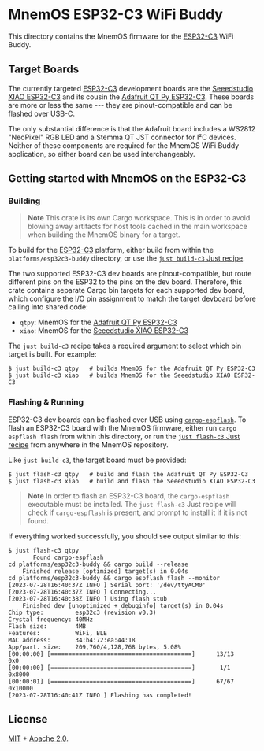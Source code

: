 # MnemOS ESP32-C3 WiFi Buddy

This directory contains the MnemOS firmware for the [ESP32-C3] WiFi Buddy.

## Target Boards

The currently targeted [ESP32-C3] development boards are the [Seeedstudio XIAO
ESP32-C3][xiao] and its cousin the [Adafruit QT Py ESP32-C3][qtpy]. These boards
are more or less the same --- they are pinout-compatible and can be flashed over
USB-C.

The only substantial difference is that the Adafruit board includes a
WS2812 "NeoPixel" RGB LED and a Stemma QT JST connector for I²C devices. Neither
of these components are required for the MnemOS WiFi Buddy application, so
either board can be used interchangeably.

## Getting started with MnemOS on the ESP32-C3

### Building

> **Note** This crate is its own Cargo workspace. This is in order to avoid
> blowing away artifacts for host tools cached in the main workspace when
> building the MnemOS binary for a target.

To build for the [ESP32-C3] platform, either build from within the
`platforms/esp32c3-buddy` directory, or use the [`just build-c3` Just
recipe][just].

The two supported ESP32-C3 dev boards are pinout-compatible, but route different
pins on the ESP32 to the pins on the dev board. Therefore, this crate contains
separate Cargo bin targets for each supported dev board, which configure the I/O
pin assignment to match the target devboard before calling into shared code:

* `qtpy`: MnemOS for the [Adafruit QT Py ESP32-C3][qtpy]
* `xiao`: MnemOS for the [Seeedstudio XIAO ESP32-C3][xiao]

The `just build-c3` recipe takes a required argument to select which bin target
is built. For example:

```console
$ just build-c3 qtpy   # builds MnemOS for the Adafruit QT Py ESP32-C3
$ just build-c3 xiao   # builds MnemOS for the Seeedstudio XIAO ESP32-C3
```

### Flashing & Running

ESP32-C3 dev boards can be flashed over USB using [`cargo-espflash`]. To flash
an ESP32-C3 board with the MnemOS firmware, either run `cargo espflash flash`
from within this directory, or run the [`just flash-c3` Just recipe][just] from
anywhere in the MnemOS repository.

Like `just build-c3`, the target board must be provided:

```console
$ just flash-c3 qtpy   # build and flash the Adafruit QT Py ESP32-C3
$ just flash-c3 xiao   # build and flash the Seeedstudio XIAO ESP32-C3
```

> **Note** In order to flash an ESP32-C3 board, the `cargo-espflash` executable
> must be installed. The `just flash-c3` Just recipe will check if
> `cargo-espflash` is present, and prompt to install it if it is not found.

If everything worked successfully, you should see output similar to this:

```console
$ just flash-c3 qtpy
       Found cargo-espflash
cd platforms/esp32c3-buddy && cargo build --release
    Finished release [optimized] target(s) in 0.04s
cd platforms/esp32c3-buddy && cargo espflash flash --monitor
[2023-07-28T16:40:37Z INFO ] Serial port: '/dev/ttyACM0'
[2023-07-28T16:40:37Z INFO ] Connecting...
[2023-07-28T16:40:38Z INFO ] Using flash stub
    Finished dev [unoptimized + debuginfo] target(s) in 0.04s
Chip type:         esp32c3 (revision v0.3)
Crystal frequency: 40MHz
Flash size:        4MB
Features:          WiFi, BLE
MAC address:       34:b4:72:ea:44:18
App/part. size:    209,760/4,128,768 bytes, 5.08%
[00:00:00] [========================================]      13/13      0x0
[00:00:00] [========================================]       1/1       0x8000
[00:00:01] [========================================]      67/67      0x10000
[2023-07-28T16:40:41Z INFO ] Flashing has completed!
```

[ESP32-C3]: https://www.espressif.com/en/products/socs/esp32-c3
[xiao]: https://www.seeedstudio.com/Seeed-XIAO-ESP32C3-p-5431.html
[qtpy]: https://www.adafruit.com/product/5405
[just]: ./../../../justfile
[`cargo-espflash`]: https://github.com/esp-rs/espflash/blob/main/cargo-espflash/README.md

## License

[MIT] + [Apache 2.0].

[MIT]: ./LICENSE-MIT
[Apache 2.0]: ./LICENSE-APACHE
